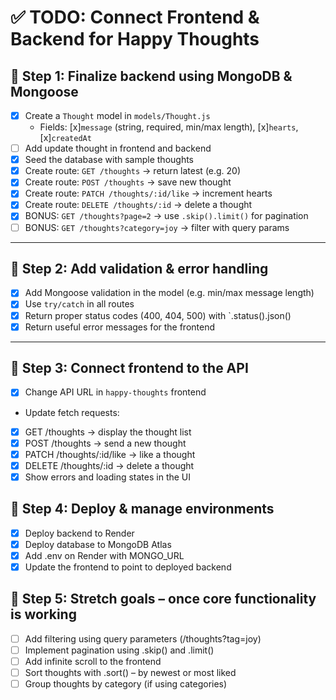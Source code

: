 # ✅ TODO: Connect Frontend & Backend for Happy Thoughts

## 🥇 Step 1: Finalize backend using MongoDB & Mongoose

- [x] Create a `Thought` model in `models/Thought.js`
  - Fields:
    [x]`message` (string, required, min/max length),
    [x]`hearts`,
    [x]`createdAt`
- [ ] Add update thought in frontend and backend
- [x] Seed the database with sample thoughts
- [x] Create route: `GET /thoughts` → return latest (e.g. 20)
- [x] Create route: `POST /thoughts` → save new thought
- [x] Create route: `PATCH /thoughts/:id/like` → increment hearts
- [x] Create route: `DELETE /thoughts/:id` → delete a thought
- [x] BONUS: `GET /thoughts?page=2` → use `.skip().limit()` for pagination
- [ ] BONUS: `GET /thoughts?category=joy` → filter with query params

---

## 🥈 Step 2: Add validation & error handling

- [x] Add Mongoose validation in the model (e.g. min/max message length)
- [x] Use `try/catch` in all routes
- [x] Return proper status codes (400, 404, 500) with `.status().json()
- [x] Return useful error messages for the frontend

---

## 🥉 Step 3: Connect frontend to the API

- [x] Change API URL in `happy-thoughts` frontend
- Update fetch requests:
- [x] GET /thoughts → display the thought list
- [x] POST /thoughts → send a new thought
- [x] PATCH /thoughts/:id/like → like a thought
- [x] DELETE /thoughts/:id → delete a thought
- [x] Show errors and loading states in the UI

## 🏁 Step 4: Deploy & manage environments

- [x] Deploy backend to Render
- [x] Deploy database to MongoDB Atlas
- [x] Add .env on Render with MONGO_URL
- [x] Update the frontend to point to deployed backend

## 🌈 Step 5: Stretch goals – once core functionality is working

- [ ] Add filtering using query parameters (/thoughts?tag=joy)
- [ ] Implement pagination using .skip() and .limit()
- [ ] Add infinite scroll to the frontend
- [ ] Sort thoughts with .sort() – by newest or most liked
- [ ] Group thoughts by category (if using categories)
